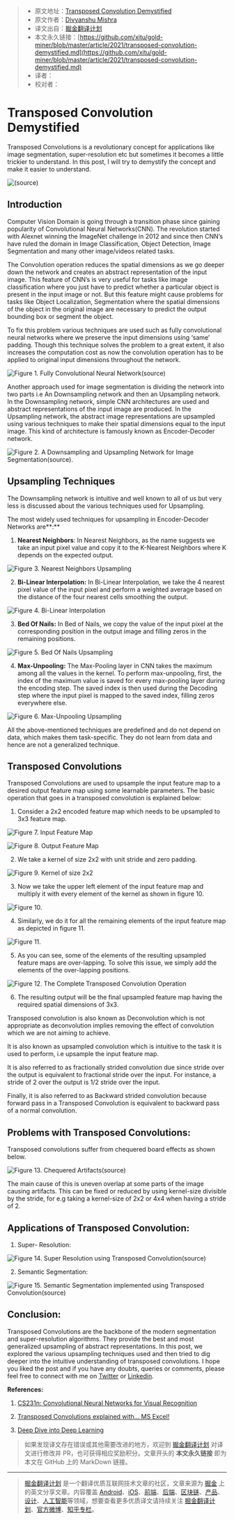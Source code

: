 > * 原文地址：[Transposed Convolution Demystified](https://towardsdatascience.com/transposed-convolution-demystified-84ca81b4baba)
> * 原文作者：[Divyanshu Mishra](https://medium.com/@mdivyanshu.ai)
> * 译文出自：[掘金翻译计划](https://github.com/xitu/gold-miner)
> * 本文永久链接：[https://github.com/xitu/gold-miner/blob/master/article/2021/transposed-convolution-demystified.md](https://github.com/xitu/gold-miner/blob/master/article/2021/transposed-convolution-demystified.md)
> * 译者：
> * 校对者：

# Transposed Convolution Demystified

Transposed Convolutions is a revolutionary concept for applications like image segmentation, super-resolution etc but sometimes it becomes a little trickier to understand. In this post, I will try to demystify the concept and make it easier to understand.

![[(source](https://imgflip.com/memegenerator/7296870/Confused-Baby))](https://cdn-images-1.medium.com/max/2000/0*ilAQO9B3hm5waqqq)

## Introduction

Computer Vision Domain is going through a transition phase since gaining popularity of Convolutional Neural Networks(CNN). The revolution started with Alexnet winning the ImageNet challenge in 2012 and since then CNN’s have ruled the domain in Image Classification, Object Detection, Image Segmentation and many other image/videos related tasks.

The Convolution operation reduces the spatial dimensions as we go deeper down the network and creates an abstract representation of the input image. This feature of CNN’s is very useful for tasks like image classification where you just have to predict whether a particular object is present in the input image or not. But this feature might cause problems for tasks like Object Localization, Segmentation where the spatial dimensions of the object in the original image are necessary to predict the output bounding box or segment the object.

To fix this problem various techniques are used such as fully convolutional neural networks where we preserve the input dimensions using ‘same’ padding. Though this technique solves the problem to a great extent, it also increases the computation cost as now the convolution operation has to be applied to original input dimensions throughout the network.

![**Figure 1.** Fully Convolutional Neural Network([source](https://arxiv.org/abs/1411.4038))](https://cdn-images-1.medium.com/max/2000/0*jS2M_DNV6Z2YkhJ1.png)

Another approach used for image segmentation is dividing the network into two parts i.e An Downsampling network and then an Upsampling network.
In the Downsampling network, simple CNN architectures are used and abstract representations of the input image are produced. 
In the Upsampling network, the abstract image representations are upsampled using various techniques to make their spatial dimensions equal to the input image. This kind of architecture is famously known as Encoder-Decoder network.

![**Figure 2**. A Downsampling and Upsampling Network for Image Segmentation([source](https://arxiv.org/abs/1505.04366)).](https://cdn-images-1.medium.com/max/2000/0*t-FynrY2FJnaExY_.png)

## Upsampling Techniques

The Downsampling network is intuitive and well known to all of us but very less is discussed about the various techniques used for Upsampling.

The most widely used techniques for upsampling in Encoder-Decoder Networks are**:**

1. **Nearest Neighbors**: In Nearest Neighbors, as the name suggests we take an input pixel value and copy it to the K-Nearest Neighbors where K depends on the expected output.

![**Figure 3**. Nearest Neighbors Upsampling](https://cdn-images-1.medium.com/max/2000/0*0EJ025oepLbyi-Zd.png)

2. **Bi-Linear Interpolation:** In Bi-Linear Interpolation, we take the 4 nearest pixel value of the input pixel and perform a weighted average based on the distance of the four nearest cells smoothing the output.

![**Figure 4.** Bi-Linear Interpolation](https://cdn-images-1.medium.com/max/2000/0*tWSnVE_JhDSZq8HQ)

3. **Bed Of Nails:** In Bed of Nails, we copy the value of the input pixel at the corresponding position in the output image and filling zeros in the remaining positions.

![**Figure 5.** Bed Of Nails Upsampling](https://cdn-images-1.medium.com/max/2000/1*LJAl2rkIfFTDRIQanIbfRQ.png)

4. **Max-Unpooling:** The Max-Pooling layer in CNN takes the maximum among all the values in the kernel. To perform max-unpooling, first, the index of the maximum value is saved for every max-pooling layer during the encoding step. The saved index is then used during the Decoding step where the input pixel is mapped to the saved index, filling zeros everywhere else.

![**Figure 6.** Max-Unpooling Upsampling](https://cdn-images-1.medium.com/max/2018/1*Mog6cmBG4XzLa0IFbjZIaA.png)

All the above-mentioned techniques are predefined and do not depend on data, which makes them task-specific. They do not learn from data and hence are not a generalized technique.

## Transposed Convolutions

Transposed Convolutions are used to upsample the input feature map to a desired output feature map using some learnable parameters. 
The basic operation that goes in a transposed convolution is explained below:
1. Consider a 2x2 encoded feature map which needs to be upsampled to 3x3 feature map.

![**Figure 7.** Input Feature Map](https://cdn-images-1.medium.com/max/2000/1*BMJnnOKPhK8hoFP6sQ9edQ.png)

![**Figure 8.** Output Feature Map](https://cdn-images-1.medium.com/max/2000/1*VxtMdM-DsGwIa51GyDx-XQ.png)

2. We take a kernel of size 2x2 with unit stride and zero padding.

![**Figure 9.** Kernel of size 2x2](https://cdn-images-1.medium.com/max/2000/1*e6UnrcsFRaOidCq7mwJpTA.png)

3. Now we take the upper left element of the input feature map and multiply it with every element of the kernel as shown in figure 10.

![**Figure 10.**](https://cdn-images-1.medium.com/max/2000/1*7hVid7EAqCPkG6sEjHMI5w.png)

4. Similarly, we do it for all the remaining elements of the input feature map as depicted in figure 11.

![**Figure 11.**](https://cdn-images-1.medium.com/max/2000/1*yxBd_pCiEVVwEQFmc-Heog.png)

5. As you can see, some of the elements of the resulting upsampled feature maps are over-lapping. To solve this issue, we simply add the elements of the over-lapping positions.

![**Figure 12.** The Complete Transposed Convolution Operation](https://cdn-images-1.medium.com/max/2000/1*faRskFzI7GtvNCLNeCN8cg.png)

6. The resulting output will be the final upsampled feature map having the required spatial dimensions of 3x3.

Transposed convolution is also known as Deconvolution which is not appropriate as deconvolution implies removing the effect of convolution which we are not aiming to achieve.

It is also known as upsampled convolution which is intuitive to the task it is used to perform, i.e upsample the input feature map.

It is also referred to as fractionally strided convolution due since stride over the output is equivalent to fractional stride over the input. For instance, a stride of 2 over the output is 1/2 stride over the input.

Finally, it is also referred to as Backward strided convolution because forward pass in a Transposed Convolution is equivalent to backward pass of a normal convolution.

## Problems with Transposed Convolutions:

Transposed convolutions suffer from chequered board effects as shown below.

![**Figure 13.** Chequered Artifacts([source](https://distill.pub/2016/deconv-checkerboard/))](https://cdn-images-1.medium.com/max/2194/1*4Tsf3dlg7Wlhrt0D7k7osA.png)

The main cause of this is uneven overlap at some parts of the image causing artifacts. This can be fixed or reduced by using kernel-size divisible by the stride, for e.g taking a kernel-size of 2x2 or 4x4 when having a stride of 2.

## Applications of Transposed Convolution:

1. Super- Resolution:

![**Figure 14.** Super Resolution using Transposed Convolution([source](http://openaccess.thecvf.com/content_ECCV_2018/html/Seong-Jin_Park_SRFeat_Single_Image_ECCV_2018_paper.html))](https://cdn-images-1.medium.com/max/NaN/0*kIeyw3eMk-e1UchK.png)

2. Semantic Segmentation:

![**Figure 15.** Semantic Segmentation implemented using Transposed Convolution([source](https://thegradient.pub/semantic-segmentation/))](https://cdn-images-1.medium.com/max/2220/0*vk2xCr1r6ZaO7cYD.png)

## Conclusion:

Transposed Convolutions are the backbone of the modern segmentation and super-resolution algorithms. They provide the best and most generalized upsampling of abstract representations. In this post, we explored the various upsampling techniques used and then tried to dig deeper into the intuitive understanding of transposed convolutions. 
I hope you liked the post and if you have any doubts, queries or comments, please feel free to connect with me on [Twitter](https://twitter.com/Perceptron97) or [Linkedin](https://www.linkedin.com/in/divyanshu-mishra-ai/).

**References:**

1. [CS231n: Convolutional Neural Networks for Visual Recognition](https://www.youtube.com/watch?v=nDPWywWRIRo)

2. [Transposed Convolutions explained with… MS Excel!](https://medium.com/apache-mxnet/transposed-convolutions-explained-with-ms-excel-52d13030c7e8)

3. [Deep Dive into Deep Learning](http://d2l.ai/chapter_computer-vision/transposed-conv.html)

> 如果发现译文存在错误或其他需要改进的地方，欢迎到 [掘金翻译计划](https://github.com/xitu/gold-miner) 对译文进行修改并 PR，也可获得相应奖励积分。文章开头的 **本文永久链接** 即为本文在 GitHub 上的 MarkDown 链接。

---

> [掘金翻译计划](https://github.com/xitu/gold-miner) 是一个翻译优质互联网技术文章的社区，文章来源为 [掘金](https://juejin.im) 上的英文分享文章。内容覆盖 [Android](https://github.com/xitu/gold-miner#android)、[iOS](https://github.com/xitu/gold-miner#ios)、[前端](https://github.com/xitu/gold-miner#前端)、[后端](https://github.com/xitu/gold-miner#后端)、[区块链](https://github.com/xitu/gold-miner#区块链)、[产品](https://github.com/xitu/gold-miner#产品)、[设计](https://github.com/xitu/gold-miner#设计)、[人工智能](https://github.com/xitu/gold-miner#人工智能)等领域，想要查看更多优质译文请持续关注 [掘金翻译计划](https://github.com/xitu/gold-miner)、[官方微博](http://weibo.com/juejinfanyi)、[知乎专栏](https://zhuanlan.zhihu.com/juejinfanyi)。
